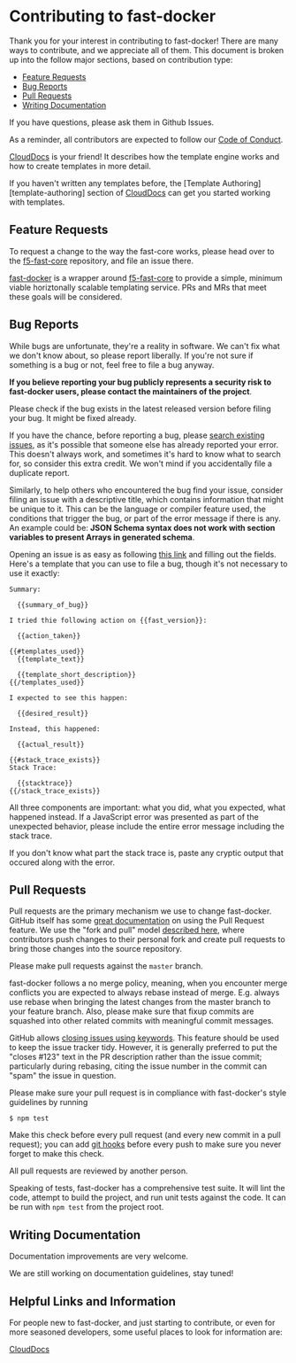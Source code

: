 # Contributing to fast-docker
[contributing-to-fast-docker]: #contributing-to-fast-docker

Thank you for your interest in contributing to fast-docker! There are many ways to
contribute, and we appreciate all of them. This document is broken up into the
follow major sections, based on contribution type:

* [Feature Requests](#feature-requests)
* [Bug Reports](#bug-reports)
* [Pull Requests](#pull-requests)
* [Writing Documentation](#writing-documentation)

If you have questions, please ask them in Github Issues.

As a reminder, all contributors are expected to follow our [Code of Conduct][coc].

[CloudDocs][cloud-docs] is your friend! It describes how the template engine works and how
to create templates in more detail.

If you haven't written any templates before, the [Template Authoring][template-authoring] section of
[CloudDocs][cloud-docs] can get you started working with templates.

[cloud-docs]: https://clouddocs.f5.com/products/extensions/f5-appsvcs-templates/latest/#
[temlate-authoring]: https://clouddocs.f5.com/products/extensions/f5-appsvcs-templates/latest/userguide/template-authoring.html
[coc]: https://github.com/zinkem5/fast-docker/blob/master/CODE_OF_CONDUCT.md

## Feature Requests
[feature-requests]: #feature-requests

To request a change to the way the fast-core works, please head over to the
[f5-fast-core][fast-core] repository, and file an issue there.

[fast-docker][fast-docker] is a wrapper around [f5-fast-core][fast-core] to
provide a simple, minimum viable horiztonally scalable templating service. PRs
and MRs that meet these goals will be considered.

[fast-core]: https://github.com/f5devcentral/f5-fast-core
[fast-docker]: https://github.com/zinkem5/fast-docker

## Bug Reports
[bug-reports]: #bug-reports

While bugs are unfortunate, they're a reality in software. We can't fix what we
don't know about, so please report liberally. If you're not sure if something
is a bug or not, feel free to file a bug anyway.

**If you believe reporting your bug publicly represents a security risk to
fast-docker users, please contact the maintainers of the project**.

Please check if the bug exists in the latest released version before filing your
bug. It might be fixed already.

If you have the chance, before reporting a bug, please [search existing
issues](https://github.com/zinkem5/fast-docker/search?q=&type=Issues&utf8=%E2%9C%93),
as it's possible that someone else has already reported your error. This doesn't
always work, and sometimes it's hard to know what to search for, so consider this
extra credit. We won't mind if you accidentally file a duplicate report.

Similarly, to help others who encountered the bug find your issue, consider
filing an issue with a descriptive title, which contains information that might
be unique to it. This can be the language or compiler feature used, the
conditions that trigger the bug, or part of the error message if there is any.
An example could be: **JSON Schema syntax does not work with section variables
to present Arrays in generated schema**.

Opening an issue is as easy as following [this
link](https://github.com/zinkem5/fast-docker/issues/new) and filling out the fields.
Here's a template that you can use to file a bug, though it's not necessary to
use it exactly:
```
Summary: 
  
  {{summary_of_bug}}

I tried thie following action on {{fast_version}}:

  {{action_taken}}

{{#templates_used}}
  {{template_text}}
  
  {{template_short_description}}
{{/templates_used}}

I expected to see this happen:

  {{desired_result}}

Instead, this happened:

  {{actual_result}}

{{#stack_trace_exists}}
Stack Trace:

  {{stacktrace}}
{{/stack_trace_exists}}
```    

All three components are important: what you did, what you expected, what
happened instead. If a JavaScript error was presented as part of the unexpected
behavior, please include the entire error message including the stack trace.

If you don't know what part the stack trace is, paste any cryptic output that
occured along with the error.

## Pull Requests
[pull-requests]: #pull-requests

Pull requests are the primary mechanism we use to change fast-docker. GitHub itself
has some [great documentation][about-pull-requests] on using the Pull Request feature.
We use the "fork and pull" model [described here][development-models], where
contributors push changes to their personal fork and create pull requests to
bring those changes into the source repository.

[about-pull-requests]: https://help.github.com/articles/about-pull-requests/
[development-models]: https://help.github.com/articles/about-collaborative-development-models/

Please make pull requests against the `master` branch.

fast-docker follows a no merge policy, meaning, when you encounter merge
conflicts you are expected to always rebase instead of merge.
E.g. always use rebase when bringing the latest changes from
the master branch to your feature branch.
Also, please make sure that fixup commits are squashed into other related
commits with meaningful commit messages.

GitHub allows [closing issues using keywords][closing-keywords]. This feature
should be used to keep the issue tracker tidy. However, it is generally preferred
to put the "closes #123" text in the PR description rather than the issue commit;
particularly during rebasing, citing the issue number in the commit can "spam"
the issue in question.

[closing-keywords]: https://help.github.com/en/articles/closing-issues-using-keywords

Please make sure your pull request is in compliance with fast-docker's style
guidelines by running

    $ npm test

Make this check before every pull request (and every new commit in a pull
request); you can add [git hooks](https://git-scm.com/book/en/v2/Customizing-Git-Git-Hooks)
before every push to make sure you never forget to make this check.

All pull requests are reviewed by another person.

Speaking of tests, fast-docker has a comprehensive test suite. It will lint the
code, attempt to build the project, and run unit tests against the code. It can
be run with `npm test` from the project root.

## Writing Documentation

Documentation improvements are very welcome. 

We are still working on documentation guidelines, stay tuned!

## Helpful Links and Information

For people new to fast-docker, and just starting to contribute, or even for
more seasoned developers, some useful places to look for information
are:

[CloudDocs][clouddocs]

[clouddocs]: https://clouddocs.f5.com/products/extensions/f5-appsvcs-templates/latest/#
